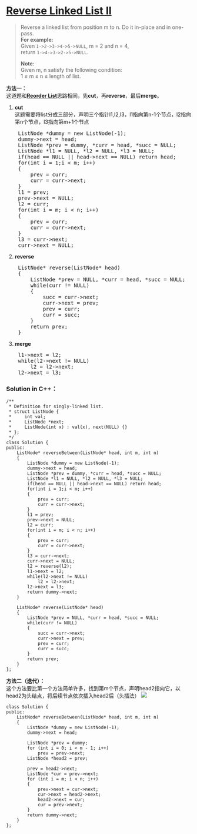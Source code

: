 # [Reverse Linked List II][1]
> Reverse a linked list from position m to n. Do it in-place and in one-pass.  
> **For example:**  
> Given `1->2->3->4->5->NULL`, m = 2 and n = 4,  
> return `1->4->3->2->5->NULL`.  
> 
> **Note:**  
> Given m, n satisfy the following condition:  
> 1 ≤ m ≤ n ≤ length of list.

**方法一：**  
这道题和[**Reorder List**][2]思路相同，先**cut**，再**reverse**，最后**merge**。

1. **cut**  
这题需要将list分成三部分，声明三个指针l1,l2,l3，l1指向第n-1个节点，l2指向第n个节点，l3指向第m+1个节点  
	<pre>
	ListNode *dummy = new ListNode(-1);
    dummy->next = head;
    ListNode *prev = dummy, *curr = head, *succ = NULL;
    ListNode *l1 = NULL, *l2 = NULL, *l3 = NULL;
    if(head == NULL || head->next == NULL) return head;
    for(int i = 1;i < m; i++)
    {
        prev = curr;
        curr = curr->next;
    }
    l1 = prev;
    prev->next = NULL;
    l2 = curr;
    for(int i = m; i < n; i++)
    {
        prev = curr;
        curr = curr->next;
    }
    l3 = curr->next;
    curr->next = NULL;</pre>

2. **reverse**
	<pre>
	ListNode* reverse(ListNode* head)
    {
        ListNode *prev = NULL, *curr = head, *succ = NULL;
        while(curr != NULL)
        {
            succ = curr->next;
            curr->next = prev;
            prev = curr;
            curr = succ;
        }
        return prev;
    }</pre>

3. **merge**
	<pre>
	l1->next = l2;
    while(l2->next != NULL)
        l2 = l2->next;
    l2->next = l3;</pre>

### Solution in C++： 
 
	/**
	 * Definition for singly-linked list.
	 * struct ListNode {
	 *     int val;
	 *     ListNode *next;
	 *     ListNode(int x) : val(x), next(NULL) {}
	 * };
	 */
	class Solution {
	public:
	    ListNode* reverseBetween(ListNode* head, int m, int n) 
	    {
	        ListNode *dummy = new ListNode(-1);
	        dummy->next = head;
	        ListNode *prev = dummy, *curr = head, *succ = NULL;
	        ListNode *l1 = NULL, *l2 = NULL, *l3 = NULL;
	        if(head == NULL || head->next == NULL) return head;
	        for(int i = 1;i < m; i++)
	        {
	            prev = curr;
	            curr = curr->next;
	        }
	        l1 = prev;
	        prev->next = NULL;
	        l2 = curr;
	        for(int i = m; i < n; i++)
	        {
	            prev = curr;
	            curr = curr->next;
	        }
	        l3 = curr->next;
	        curr->next = NULL;
	        l2 = reverse(l2);
	        l1->next = l2;
	        while(l2->next != NULL)
	            l2 = l2->next;
	        l2->next = l3;
	        return dummy->next;
	    }
	    
	    ListNode* reverse(ListNode* head)
	    {
	        ListNode *prev = NULL, *curr = head, *succ = NULL;
	        while(curr != NULL)
	        {
	            succ = curr->next;
	            curr->next = prev;
	            prev = curr;
	            curr = succ;
	        }
	        return prev;
	    }
	};

**方法二（迭代）：**  
这个方法要比第一个方法简单许多，找到第m个节点，声明head2指向它，以head2为头结点，将后续节点依次插入head2后（头插法）
![](https://i.imgur.com/kRaEHd5.png)

	
	class Solution {
	public:
		ListNode* reverseBetween(ListNode* head, int m, int n)
		{
			ListNode *dummy = new ListNode(-1);
			dummy->next = head;
	
			ListNode *prev = dummy;
			for (int i = 0; i < m - 1; i++)
				prev = prev->next;
			ListNode *head2 = prev;
	
			prev = head2->next;
			ListNode *cur = prev->next;
			for (int i = m; i < n; i++)
			{
				prev->next = cur->next;
				cur->next = head2->next;
				head2->next = cur;
				cur = prev->next;
			}
			return dummy->next;
		}
	};




[1]:https://leetcode.com/problems/reverse-linked-list-ii/description/
[2]:https://github.com/mytlx/LeetCode/tree/master/015.Reorder%20List